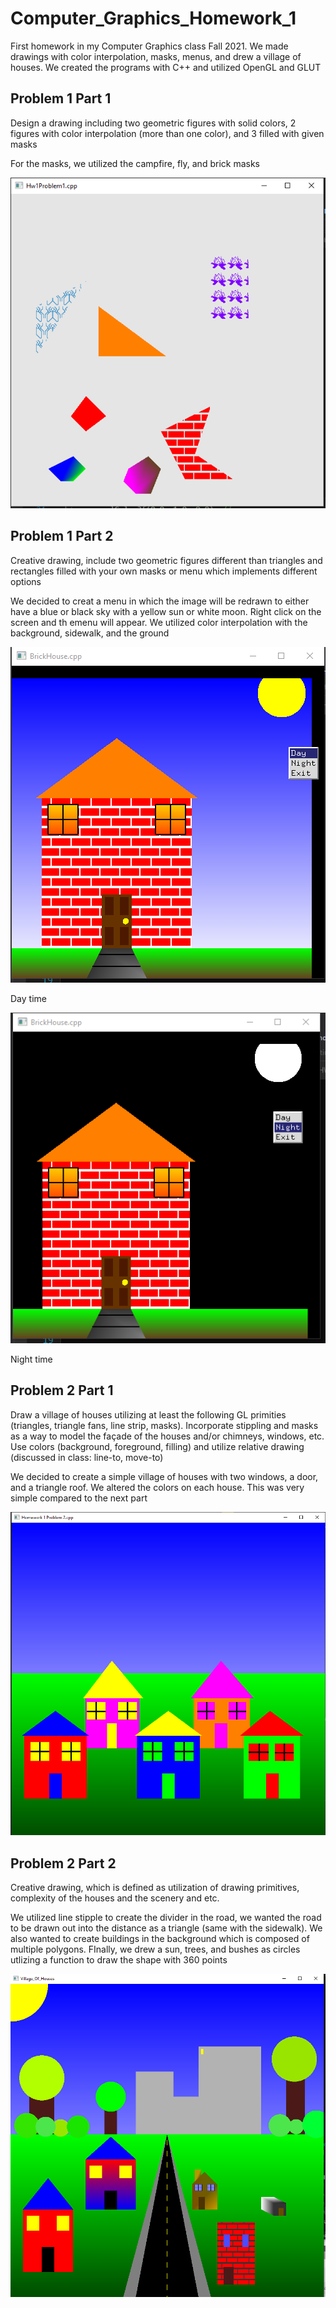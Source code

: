 # Computer_Graphics_Homework_1
First homework in my Computer Graphics class Fall 2021. We made drawings with color interpolation, masks, menus, and drew a village of houses. We created the programs with C++ and utilized OpenGL and GLUT

## Problem 1 Part 1
Design a drawing including two geometric figures with solid colors, 2 figures with color interpolation (more than one color), and 3 filled with given masks

For the masks, we utilized the campfire, fly, and brick masks

![Problem1_1](/Images/Hw1Problem1.PNG)

## Problem 1 Part 2 
Creative drawing, include two geometric figures different than triangles and rectangles filled with your own masks or menu which implements different options

We decided to creat a menu in which the image will be redrawn to either have a blue or black sky with a yellow sun or white moon. Right click on the screen and th emenu will appear. We utilized color interpolation with the background, sidewalk, and the ground

![Problem1_2](/Images/Hw1Problem1Creative_1.PNG)

Day time


![Problem1_2](/Images/Hw1Problem1Creative_2.PNG)

Night time

## Problem 2 Part 1
Draw a village of houses utilizing at least the following GL primities (triangles, triangle fans, line strip, masks). Incorporate stippling and masks as a way to model the façade of the houses and/or chimneys, windows, etc. Use colors (background, foreground, filling) and utilize relative drawing (discussed in class: line-to, move-to)

We decided to create a simple village of houses with two windows, a door, and a triangle roof. We altered the colors on each house. This was very simple compared to the next part

![Problem2_1](/Images/Hw1Problem2.PNG)

## Problem 2 Part 2
Creative drawing, which is defined as utilization of drawing primitives, complexity of the houses and the scenery and etc. 

We utilized line stipple to create the divider in the road, we wanted the road to be drawn out into the distance as a triangle (same with the sidewalk). We also wanted to create buildings in the background which is composed of multiple polygons. FInally, we drew a sun, trees, and bushes as circles utlizing a function to draw the shape with 360 points

![Problem2_2](/Images/Hw1Problem2Creative.PNG)
